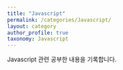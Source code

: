 ```yaml
---
title: "Javascript"
permalink: /categories/Javascript/
layout: category
author_profile: true
taxonomy: Javascript
---
```


Javascript 관련 공부한 내용을 기록합니다.